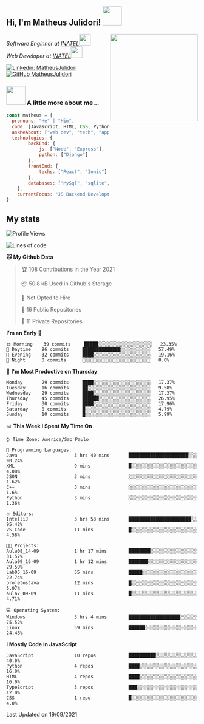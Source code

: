 <h2> Hi, I'm Matheus Julidori! <img src="https://media.giphy.com/media/12oufCB0MyZ1Go/giphy.gif" width="50"></h2>
<img align='right' src="https://media.giphy.com/media/M9gbBd9nbDrOTu1Mqx/giphy.gif" width="230">
<p><em>Software Enginner at <a href="http://www.inatel.br">INATEL</a><img src="https://media.giphy.com/media/fYSnHlufseco8Fh93Z/giphy.gif" width="30"></br>
  Web Developer at <a href="http://www.inatel.br">INATEL</a><img src="https://media.giphy.com/media/WUlplcMpOCEmTGBtBW/giphy.gif" width="30"> 
</em></p>

[![Linkedin: MatheusJulidori](https://img.shields.io/badge/-MatheusJulidori-blue?style=flat-square&logo=Linkedin&logoColor=white&link=https://www.linkedin.com/in/MatheusJulidori/)](https://www.linkedin.com/in/MatheusJulidori/)
[![GitHub MatheusJulidori](https://img.shields.io/github/followers/matheusjulidori?label=follow&style=social)](https://github.com/MatheusJulidori)


### <img src="https://media.giphy.com/media/VgCDAzcKvsR6OM0uWg/giphy.gif" width="50"> A little more about me...  

```javascript
const matheus = {
  pronouns: "He" | "Him",
  code: [Javascript, HTML, CSS, Python, Java, C++, C],
  askMeAbout: ["web dev", "tech", "app dev", "games"],
  technologies: {
        backEnd: {
            js: ["Node", "Express"],
            python: ["Django"]
        },
        frontEnd: {
            techs: ["React", "Ionic"]
        },
        databases: ["MySql", "sqlite","PostgreSQL"],
    },
    currentFocus: "JS Backend Development",
}
```
<h2>My stats</h2>

<!--START_SECTION:waka-->
![Profile Views](http://img.shields.io/badge/Profile%20Views-0-blue)

![Lines of code](https://img.shields.io/badge/From%20Hello%20World%20I%27ve%20Written-490093%20lines%20of%20code-blue)

**🐱 My Github Data** 

> 🏆 108 Contributions in the Year 2021
 > 
> 📦 50.8 kB Used in Github's Storage 
 > 
> 🚫 Not Opted to Hire
 > 
> 📜 16 Public Repositories 
 > 
> 🔑 11 Private Repositories  
 > 
**I'm an Early 🐤** 

```text
🌞 Morning    39 commits     █████░░░░░░░░░░░░░░░░░░░░   23.35% 
🌆 Daytime    96 commits     ██████████████░░░░░░░░░░░   57.49% 
🌃 Evening    32 commits     ████░░░░░░░░░░░░░░░░░░░░░   19.16% 
🌙 Night      0 commits      ░░░░░░░░░░░░░░░░░░░░░░░░░   0.0%

```
📅 **I'm Most Productive on Thursday** 

```text
Monday       29 commits     ████░░░░░░░░░░░░░░░░░░░░░   17.37% 
Tuesday      16 commits     ██░░░░░░░░░░░░░░░░░░░░░░░   9.58% 
Wednesday    29 commits     ████░░░░░░░░░░░░░░░░░░░░░   17.37% 
Thursday     45 commits     ██████░░░░░░░░░░░░░░░░░░░   26.95% 
Friday       30 commits     ████░░░░░░░░░░░░░░░░░░░░░   17.96% 
Saturday     8 commits      █░░░░░░░░░░░░░░░░░░░░░░░░   4.79% 
Sunday       10 commits     █░░░░░░░░░░░░░░░░░░░░░░░░   5.99%

```


📊 **This Week I Spent My Time On** 

```text
⌚︎ Time Zone: America/Sao_Paulo

💬 Programming Languages: 
Java                     3 hrs 40 mins       ██████████████████████░░░   90.24% 
XML                      9 mins              █░░░░░░░░░░░░░░░░░░░░░░░░   4.08% 
JSON                     3 mins              ░░░░░░░░░░░░░░░░░░░░░░░░░   1.62% 
C++                      3 mins              ░░░░░░░░░░░░░░░░░░░░░░░░░   1.6% 
Python                   3 mins              ░░░░░░░░░░░░░░░░░░░░░░░░░   1.36%

🔥 Editors: 
IntelliJ                 3 hrs 53 mins       ███████████████████████░░   95.42% 
VS Code                  11 mins             █░░░░░░░░░░░░░░░░░░░░░░░░   4.58%

🐱‍💻 Projects: 
Aula08_14-09             1 hr 17 mins        ████████░░░░░░░░░░░░░░░░░   31.57% 
Aula09_16-09             1 hr 12 mins        ███████░░░░░░░░░░░░░░░░░░   29.59% 
Lab05_16-09              55 mins             █████░░░░░░░░░░░░░░░░░░░░   22.74% 
projetosJava             12 mins             █░░░░░░░░░░░░░░░░░░░░░░░░   5.07% 
aula7_09-09              11 mins             █░░░░░░░░░░░░░░░░░░░░░░░░   4.71%

💻 Operating System: 
Windows                  3 hrs 4 mins        ███████████████████░░░░░░   75.52% 
Linux                    59 mins             ██████░░░░░░░░░░░░░░░░░░░   24.48%

```

**I Mostly Code in JavaScript** 

```text
JavaScript               10 repos            ██████████░░░░░░░░░░░░░░░   40.0% 
Python                   4 repos             ████░░░░░░░░░░░░░░░░░░░░░   16.0% 
HTML                     4 repos             ████░░░░░░░░░░░░░░░░░░░░░   16.0% 
TypeScript               3 repos             ███░░░░░░░░░░░░░░░░░░░░░░   12.0% 
CSS                      1 repo              █░░░░░░░░░░░░░░░░░░░░░░░░   4.0%

```



 Last Updated on 19/09/2021
<!--END_SECTION:waka-->
